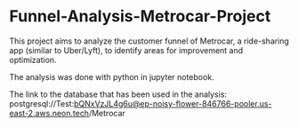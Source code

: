 # Funnel-Analysis-Metrocar-Project

This project aims to analyze the customer funnel of Metrocar, a ride-sharing app (similar to Uber/Lyft), to identify areas for improvement and optimization.

The analysis was done with python in jupyter notebook.

The link to the database that has been used in the analysis:
postgresql://Test:bQNxVzJL4g6u@ep-noisy-flower-846766-pooler.us-east-2.aws.neon.tech/Metrocar
